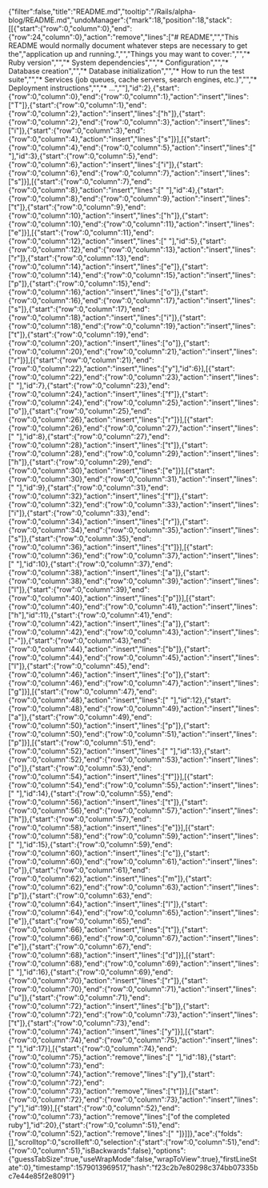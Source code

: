 {"filter":false,"title":"README.md","tooltip":"/Rails/alpha-blog/README.md","undoManager":{"mark":18,"position":18,"stack":[[{"start":{"row":0,"column":0},"end":{"row":24,"column":0},"action":"remove","lines":["# README","","This README would normally document whatever steps are necessary to get the","application up and running.","","Things you may want to cover:","","* Ruby version","","* System dependencies","","* Configuration","","* Database creation","","* Database initialization","","* How to run the test suite","","* Services (job queues, cache servers, search engines, etc.)","","* Deployment instructions","","* ...",""],"id":2},{"start":{"row":0,"column":0},"end":{"row":0,"column":1},"action":"insert","lines":["T"]},{"start":{"row":0,"column":1},"end":{"row":0,"column":2},"action":"insert","lines":["h"]},{"start":{"row":0,"column":2},"end":{"row":0,"column":3},"action":"insert","lines":["i"]},{"start":{"row":0,"column":3},"end":{"row":0,"column":4},"action":"insert","lines":["s"]}],[{"start":{"row":0,"column":4},"end":{"row":0,"column":5},"action":"insert","lines":[" "],"id":3},{"start":{"row":0,"column":5},"end":{"row":0,"column":6},"action":"insert","lines":["i"]},{"start":{"row":0,"column":6},"end":{"row":0,"column":7},"action":"insert","lines":["s"]}],[{"start":{"row":0,"column":7},"end":{"row":0,"column":8},"action":"insert","lines":[" "],"id":4},{"start":{"row":0,"column":8},"end":{"row":0,"column":9},"action":"insert","lines":["t"]},{"start":{"row":0,"column":9},"end":{"row":0,"column":10},"action":"insert","lines":["h"]},{"start":{"row":0,"column":10},"end":{"row":0,"column":11},"action":"insert","lines":["e"]}],[{"start":{"row":0,"column":11},"end":{"row":0,"column":12},"action":"insert","lines":[" "],"id":5},{"start":{"row":0,"column":12},"end":{"row":0,"column":13},"action":"insert","lines":["r"]},{"start":{"row":0,"column":13},"end":{"row":0,"column":14},"action":"insert","lines":["e"]},{"start":{"row":0,"column":14},"end":{"row":0,"column":15},"action":"insert","lines":["p"]},{"start":{"row":0,"column":15},"end":{"row":0,"column":16},"action":"insert","lines":["o"]},{"start":{"row":0,"column":16},"end":{"row":0,"column":17},"action":"insert","lines":["s"]},{"start":{"row":0,"column":17},"end":{"row":0,"column":18},"action":"insert","lines":["i"]},{"start":{"row":0,"column":18},"end":{"row":0,"column":19},"action":"insert","lines":["t"]},{"start":{"row":0,"column":19},"end":{"row":0,"column":20},"action":"insert","lines":["o"]},{"start":{"row":0,"column":20},"end":{"row":0,"column":21},"action":"insert","lines":["r"]}],[{"start":{"row":0,"column":21},"end":{"row":0,"column":22},"action":"insert","lines":["y"],"id":6}],[{"start":{"row":0,"column":22},"end":{"row":0,"column":23},"action":"insert","lines":[" "],"id":7},{"start":{"row":0,"column":23},"end":{"row":0,"column":24},"action":"insert","lines":["f"]},{"start":{"row":0,"column":24},"end":{"row":0,"column":25},"action":"insert","lines":["o"]},{"start":{"row":0,"column":25},"end":{"row":0,"column":26},"action":"insert","lines":["r"]}],[{"start":{"row":0,"column":26},"end":{"row":0,"column":27},"action":"insert","lines":[" "],"id":8},{"start":{"row":0,"column":27},"end":{"row":0,"column":28},"action":"insert","lines":["t"]},{"start":{"row":0,"column":28},"end":{"row":0,"column":29},"action":"insert","lines":["h"]},{"start":{"row":0,"column":29},"end":{"row":0,"column":30},"action":"insert","lines":["e"]}],[{"start":{"row":0,"column":30},"end":{"row":0,"column":31},"action":"insert","lines":[" "],"id":9},{"start":{"row":0,"column":31},"end":{"row":0,"column":32},"action":"insert","lines":["f"]},{"start":{"row":0,"column":32},"end":{"row":0,"column":33},"action":"insert","lines":["i"]},{"start":{"row":0,"column":33},"end":{"row":0,"column":34},"action":"insert","lines":["r"]},{"start":{"row":0,"column":34},"end":{"row":0,"column":35},"action":"insert","lines":["s"]},{"start":{"row":0,"column":35},"end":{"row":0,"column":36},"action":"insert","lines":["t"]}],[{"start":{"row":0,"column":36},"end":{"row":0,"column":37},"action":"insert","lines":[" "],"id":10},{"start":{"row":0,"column":37},"end":{"row":0,"column":38},"action":"insert","lines":["a"]},{"start":{"row":0,"column":38},"end":{"row":0,"column":39},"action":"insert","lines":["l"]},{"start":{"row":0,"column":39},"end":{"row":0,"column":40},"action":"insert","lines":["p"]}],[{"start":{"row":0,"column":40},"end":{"row":0,"column":41},"action":"insert","lines":["h"],"id":11},{"start":{"row":0,"column":41},"end":{"row":0,"column":42},"action":"insert","lines":["a"]},{"start":{"row":0,"column":42},"end":{"row":0,"column":43},"action":"insert","lines":["-"]},{"start":{"row":0,"column":43},"end":{"row":0,"column":44},"action":"insert","lines":["b"]},{"start":{"row":0,"column":44},"end":{"row":0,"column":45},"action":"insert","lines":["l"]},{"start":{"row":0,"column":45},"end":{"row":0,"column":46},"action":"insert","lines":["o"]},{"start":{"row":0,"column":46},"end":{"row":0,"column":47},"action":"insert","lines":["g"]}],[{"start":{"row":0,"column":47},"end":{"row":0,"column":48},"action":"insert","lines":[" "],"id":12},{"start":{"row":0,"column":48},"end":{"row":0,"column":49},"action":"insert","lines":["a"]},{"start":{"row":0,"column":49},"end":{"row":0,"column":50},"action":"insert","lines":["p"]},{"start":{"row":0,"column":50},"end":{"row":0,"column":51},"action":"insert","lines":["p"]}],[{"start":{"row":0,"column":51},"end":{"row":0,"column":52},"action":"insert","lines":[" "],"id":13},{"start":{"row":0,"column":52},"end":{"row":0,"column":53},"action":"insert","lines":["o"]},{"start":{"row":0,"column":53},"end":{"row":0,"column":54},"action":"insert","lines":["f"]}],[{"start":{"row":0,"column":54},"end":{"row":0,"column":55},"action":"insert","lines":[" "],"id":14},{"start":{"row":0,"column":55},"end":{"row":0,"column":56},"action":"insert","lines":["t"]},{"start":{"row":0,"column":56},"end":{"row":0,"column":57},"action":"insert","lines":["h"]},{"start":{"row":0,"column":57},"end":{"row":0,"column":58},"action":"insert","lines":["e"]}],[{"start":{"row":0,"column":58},"end":{"row":0,"column":59},"action":"insert","lines":[" "],"id":15},{"start":{"row":0,"column":59},"end":{"row":0,"column":60},"action":"insert","lines":["c"]},{"start":{"row":0,"column":60},"end":{"row":0,"column":61},"action":"insert","lines":["o"]},{"start":{"row":0,"column":61},"end":{"row":0,"column":62},"action":"insert","lines":["m"]},{"start":{"row":0,"column":62},"end":{"row":0,"column":63},"action":"insert","lines":["p"]},{"start":{"row":0,"column":63},"end":{"row":0,"column":64},"action":"insert","lines":["l"]},{"start":{"row":0,"column":64},"end":{"row":0,"column":65},"action":"insert","lines":["e"]},{"start":{"row":0,"column":65},"end":{"row":0,"column":66},"action":"insert","lines":["t"]},{"start":{"row":0,"column":66},"end":{"row":0,"column":67},"action":"insert","lines":["e"]},{"start":{"row":0,"column":67},"end":{"row":0,"column":68},"action":"insert","lines":["d"]}],[{"start":{"row":0,"column":68},"end":{"row":0,"column":69},"action":"insert","lines":[" "],"id":16},{"start":{"row":0,"column":69},"end":{"row":0,"column":70},"action":"insert","lines":["r"]},{"start":{"row":0,"column":70},"end":{"row":0,"column":71},"action":"insert","lines":["u"]},{"start":{"row":0,"column":71},"end":{"row":0,"column":72},"action":"insert","lines":["b"]},{"start":{"row":0,"column":72},"end":{"row":0,"column":73},"action":"insert","lines":["t"]},{"start":{"row":0,"column":73},"end":{"row":0,"column":74},"action":"insert","lines":["y"]}],[{"start":{"row":0,"column":74},"end":{"row":0,"column":75},"action":"insert","lines":[" "],"id":17}],[{"start":{"row":0,"column":74},"end":{"row":0,"column":75},"action":"remove","lines":[" "],"id":18},{"start":{"row":0,"column":73},"end":{"row":0,"column":74},"action":"remove","lines":["y"]},{"start":{"row":0,"column":72},"end":{"row":0,"column":73},"action":"remove","lines":["t"]}],[{"start":{"row":0,"column":72},"end":{"row":0,"column":73},"action":"insert","lines":["y"],"id":19}],[{"start":{"row":0,"column":52},"end":{"row":0,"column":73},"action":"remove","lines":["of the completed ruby"],"id":20},{"start":{"row":0,"column":51},"end":{"row":0,"column":52},"action":"remove","lines":[" "]}]]},"ace":{"folds":[],"scrolltop":0,"scrollleft":0,"selection":{"start":{"row":0,"column":51},"end":{"row":0,"column":51},"isBackwards":false},"options":{"guessTabSize":true,"useWrapMode":false,"wrapToView":true},"firstLineState":0},"timestamp":1579013969517,"hash":"f23c2b7e80298c374bb07335bc7e44e85f2e8091"}
